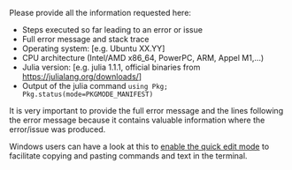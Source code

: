 Please provide all the information requested here:


 - Steps executed so far leading to an error or issue
 - Full error message and stack trace
 - Operating system: [e.g. Ubuntu XX.YY]
 - CPU architecture (Intel/AMD x86_64, PowerPC, ARM, Appel M1,...)
 - Julia version: [e.g. julia 1.1.1, official binaries from https://julialang.org/downloads/]
 - Output of the julia command `using Pkg; Pkg.status(mode=PKGMODE_MANIFEST)`


It is very important to provide the full error message and the lines following the error message because it contains valuable information where the error/issue was produced.


Windows users can have a look at this to [enable the quick edit mode](https://blogs.msdn.microsoft.com/adioltean/2004/12/27/useful-copypaste-trick-in-cmd-exe/) to facilitate copying and pasting commands and text in the terminal.

